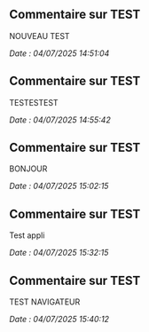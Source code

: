 ## Commentaire sur TEST

NOUVEAU TEST

_Date : 04/07/2025 14:51:04_


## Commentaire sur TEST

TESTESTEST

_Date : 04/07/2025 14:55:42_


## Commentaire sur TEST

BONJOUR

_Date : 04/07/2025 15:02:15_


## Commentaire sur TEST

Test appli

_Date : 04/07/2025 15:32:15_


## Commentaire sur TEST

TEST NAVIGATEUR

_Date : 04/07/2025 15:40:12_
